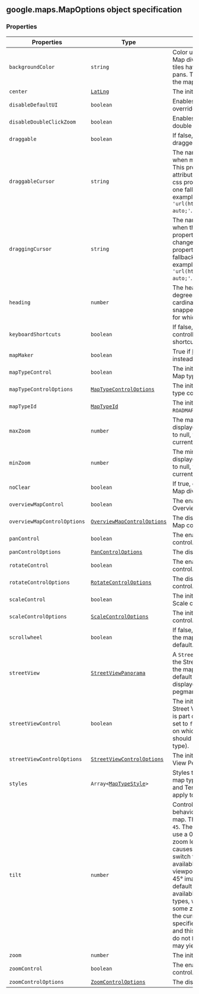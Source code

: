 <h2 id="MapOptions">
google.maps.MapOptions
object specification
</h2><h3 id="devsite_header_10">Properties</h3><table summary="interface MapOptions - Properties" width="100%">
<thead>
<tr><th>Properties</th>
<th>Type</th>
<th>Description</th>
</tr></thead>
<tbody>
<tr>
<td><code>backgroundColor</code></td>
<td><code>string</code></td>
<td>Color used for the background of the Map div. This color will be visible when tiles have not yet loaded as the user pans. This option can only be set when the map is initialized.</td>
</tr>
<tr>
<td><code>center</code></td>
<td><code><a href="https://github.com/amenadiel/google-maps-documentation/blob/master/docs/google.maps.LatLng.md">LatLng</a></code></td>
<td>The initial Map center. Required.</td>
</tr>
<tr>
<td><code>disableDefaultUI</code></td>
<td><code>boolean</code></td>
<td>Enables/disables all default UI. May be overridden individually.</td>
</tr>
<tr>
<td><code>disableDoubleClickZoom</code></td>
<td><code>boolean</code></td>
<td>Enables/disables zoom and center on double click. Enabled by default.</td>
</tr>
<tr>
<td><code>draggable</code></td>
<td><code>boolean</code></td>
<td>If false, prevents the map from being dragged. Dragging is enabled by default.</td>
</tr>
<tr>
<td><code>draggableCursor</code></td>
<td><code>string</code></td>
<td>The name or url of the cursor to display when mousing over a draggable map. This property uses the css <code>cursor</code> attribute to change the icon. As with the css property, you must specify at least one fallback cursor that is not a URL. For example: <code>draggableCursor: 'url(http://www.example.com/icon.png), auto;'</code>.</td>
</tr>
<tr>
<td><code>draggingCursor</code></td>
<td><code>string</code></td>
<td>The name or url of the cursor to display when the map is being dragged. This property uses the css <code>cursor</code> attribute to change the icon. As with the css property, you must specify at least one fallback cursor that is not a URL. For example: <code>draggingCursor: 'url(http://www.example.com/icon.png), auto;'</code>.</td>
</tr>
<tr>
<td><code>heading</code></td>
<td><code>number</code></td>
<td>The heading for aerial imagery in degrees measured clockwise from cardinal direction North. Headings are snapped to the nearest available angle for which imagery is available.</td>
</tr>
<tr>
<td><code>keyboardShortcuts</code></td>
<td><code>boolean</code></td>
<td>If false, prevents the map from being controlled by the keyboard. Keyboard shortcuts are enabled by default.</td>
</tr>
<tr>
<td><code>mapMaker</code></td>
<td><code>boolean</code></td>
<td>True if <a href="http://www.google.com/mapmaker">Map Maker</a> tiles should be used instead of regular tiles.</td>
</tr>
<tr>
<td><code>mapTypeControl</code></td>
<td><code>boolean</code></td>
<td>The initial enabled/disabled state of the Map type control.</td>
</tr>
<tr>
<td><code>mapTypeControlOptions</code></td>
<td><code><a href="https://github.com/amenadiel/google-maps-documentation/blob/master/docs/google.maps.MapTypeControlOptions.md">MapTypeControlOptions</a></code></td>
<td>The initial display options for the Map type control.</td>
</tr>
<tr>
<td><code>mapTypeId</code></td>
<td><code><a href="https://github.com/amenadiel/google-maps-documentation/blob/master/docs/google.maps.MapTypeId.md">MapTypeId</a></code></td>
<td>The initial Map mapTypeId. Defaults to <code>ROADMAP</code>.</td>
</tr>
<tr>
<td><code>maxZoom</code></td>
<td><code>number</code></td>
<td>The maximum zoom level which will be displayed on the map. If omitted, or set to null, the maximum zoom from the current map type is used instead.</td>
</tr>
<tr>
<td><code>minZoom</code></td>
<td><code>number</code></td>
<td>The minimum zoom level which will be displayed on the map. If omitted, or set to null, the minimum zoom from the current map type is used instead.</td>
</tr>
<tr>
<td><code>noClear</code></td>
<td><code>boolean</code></td>
<td>If true, do not clear the contents of the Map div.</td>
</tr>
<tr>
<td><code>overviewMapControl</code></td>
<td><code>boolean</code></td>
<td>The enabled/disabled state of the Overview Map control.</td>
</tr>
<tr>
<td><code>overviewMapControlOptions</code></td>
<td><code><a href="https://github.com/amenadiel/google-maps-documentation/blob/master/docs/google.maps.OverviewMapControlOptions.md">OverviewMapControlOptions</a></code></td>
<td>The display options for the Overview Map control.</td>
</tr>
<tr>
<td><code>panControl</code></td>
<td><code>boolean</code></td>
<td>The enabled/disabled state of the Pan control.</td>
</tr>
<tr>
<td><code>panControlOptions</code></td>
<td><code><a href="https://github.com/amenadiel/google-maps-documentation/blob/master/docs/google.maps.PanControlOptions.md">PanControlOptions</a></code></td>
<td>The display options for the Pan control.</td>
</tr>
<tr>
<td><code>rotateControl</code></td>
<td><code>boolean</code></td>
<td>The enabled/disabled state of the Rotate control.</td>
</tr>
<tr>
<td><code>rotateControlOptions</code></td>
<td><code><a href="https://github.com/amenadiel/google-maps-documentation/blob/master/docs/google.maps.RotateControlOptions.md">RotateControlOptions</a></code></td>
<td>The display options for the Rotate control.</td>
</tr>
<tr>
<td><code>scaleControl</code></td>
<td><code>boolean</code></td>
<td>The initial enabled/disabled state of the Scale control.</td>
</tr>
<tr>
<td><code>scaleControlOptions</code></td>
<td><code><a href="https://github.com/amenadiel/google-maps-documentation/blob/master/docs/google.maps.ScaleControlOptions.md">ScaleControlOptions</a></code></td>
<td>The initial display options for the Scale control.</td>
</tr>
<tr>
<td><code>scrollwheel</code></td>
<td><code>boolean</code></td>
<td>If false, disables scrollwheel zooming on the map. The scrollwheel is enabled by default.</td>
</tr>
<tr>
<td><code>streetView</code></td>
<td><code><a href="https://github.com/amenadiel/google-maps-documentation/blob/master/docs/google.maps.StreetViewPanorama.md">StreetViewPanorama</a></code></td>
<td>A <code>StreetViewPanorama</code> to display when the Street View pegman is dropped on the map. If no panorama is specified, a default <code>StreetViewPanorama</code> will be displayed in the map's <code>div</code> when the pegman is dropped.</td>
</tr>
<tr>
<td><code>streetViewControl</code></td>
<td><code>boolean</code></td>
<td>The initial enabled/disabled state of the Street View Pegman control. This control is part of the default UI, and should be set to <code>false</code> when displaying a map type on which the Street View road overlay should not appear (e.g. a non-Earth map type).</td>
</tr>
<tr>
<td><code>streetViewControlOptions</code></td>
<td><code><a href="https://github.com/amenadiel/google-maps-documentation/blob/master/docs/google.maps.StreetViewControlOptions.md">StreetViewControlOptions</a></code></td>
<td>The initial display options for the Street View Pegman control.</td>
</tr>
<tr>
<td><code>styles</code></td>
<td><code>Array&lt;<a href="https://github.com/amenadiel/google-maps-documentation/blob/master/docs/google.maps.MapTypeStyle.md">MapTypeStyle</a>&gt;</code></td>
<td>Styles to apply to each of the default map types. Note that for Satellite/Hybrid and Terrain modes, these styles will only apply to labels and geometry.</td>
</tr>
<tr>
<td><code>tilt</code></td>
<td><code>number</code></td>
<td>Controls the automatic switching behavior for the angle of incidence of the map. The only allowed values are <code>0</code> and <code>45</code>. The value <code>0</code> causes the map to always use a 0° overhead view regardless of the zoom level and viewport. The value <code>45</code> causes the tilt angle to automatically switch to 45 whenever 45° imagery is available for the current zoom level and viewport, and switch back to 0 whenever 45° imagery is not available (this is the default behavior). 45° imagery is only available for <code>SATELLITE</code> and <code>HYBRID</code> map types, within some locations, and at some zoom levels. <b>Note:</b> <code>getTilt</code> returns the current tilt angle, not the value specified by this option. Because <code>getTilt</code> and this option refer to different things, do not <code>bind()</code> the <code>tilt</code> property; doing so may yield unpredictable effects.</td>
</tr>
<tr>
<td><code>zoom</code></td>
<td><code>number</code></td>
<td>The initial Map zoom level. Required.</td>
</tr>
<tr>
<td><code>zoomControl</code></td>
<td><code>boolean</code></td>
<td>The enabled/disabled state of the Zoom control.</td>
</tr>
<tr>
<td><code>zoomControlOptions</code></td>
<td><code><a href="https://github.com/amenadiel/google-maps-documentation/blob/master/docs/google.maps.ZoomControlOptions.md">ZoomControlOptions</a></code></td>
<td>The display options for the Zoom control.</td>
</tr>
</tbody>
</table>